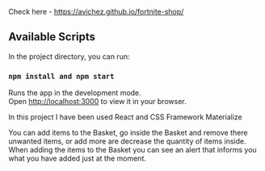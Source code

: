 Check here - https://avichez.github.io/fortnite-shop/

## Available Scripts

In the project directory, you can run:

### `npm install and npm start`

Runs the app in the development mode.\
Open [http://localhost:3000](http://localhost:3000) to view it in your browser.

In this project I have been used React and CSS Framework Materialize

You can add items to the Basket, go inside the Basket and remove there unwanted items,
or add more are decrease the quantity of items inside.
When adding the items to the Basket you can see an alert that informs you what you have added just at the moment.
